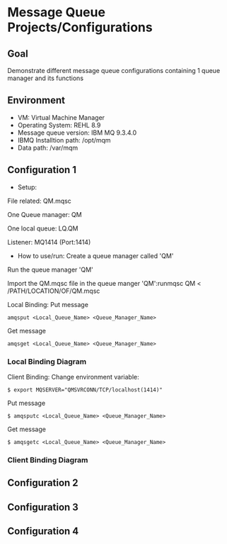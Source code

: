 # Message Queue Projects/Configurations
## Goal
Demonstrate different message queue configurations containing 1 queue manager and its functions

## Environment
* VM: Virtual Machine Manager
* Operating System: REHL 8.9
* Message queue version: IBM MQ 9.3.4.0
* IBMQ Installtion path: /opt/mqm
* Data path: /var/mqm

## Configuration 1
* Setup:

File related: QM.mqsc

One Queue manager: QM

One local queue: LQ.QM

Listener: MQ1414 (Port:1414)

* How to use/run:
Create a queue manager called 'QM'

Run the queue manager 'QM'

Import the QM.mqsc file in the queue manger 'QM':runmqsc QM < /PATH/LOCATION/OF/QM.mqsc

Local Binding:
Put message
```script
amqsput <Local_Queue_Name> <Queue_Manager_Name>
```
Get message
```script
amqsget <Local_Queue_Name> <Queue_Manager_Name>
```

### Local Binding Diagram

Client Binding:
Change environment variable: 
```script
$ export MQSERVER="QMSVRCONN/TCP/localhost(1414)"
```
Put message
```script
$ amqsputc <Local_Queue_Name> <Queue_Manager_Name>
```
Get message
```script
$ amqsgetc <Local_Queue_Name> <Queue_Manager_Name>
```

### Client Binding Diagram

## Configuration 2

## Configuration 3

## Configuration 4
